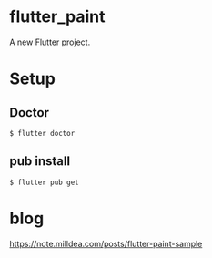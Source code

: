# flutter_paint

A new Flutter project.

# Setup

## Doctor

```
$ flutter doctor
```

## pub install

```
$ flutter pub get
```


# blog

https://note.milldea.com/posts/flutter-paint-sample